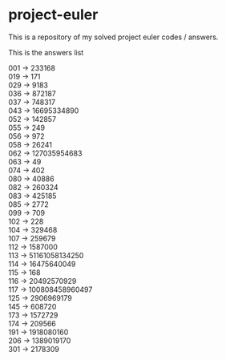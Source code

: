 # project-euler

This is a repository of my solved project euler codes / answers.

This is the answers list

001 -> 233168     
019 -> 171   
029 -> 9183    
036 -> 872187        
037 -> 748317   
043 -> 16695334890  
052 -> 142857   
055 -> 249   
056 -> 972    
058 -> 26241  
062 -> 127035954683   
063 -> 49  
074 -> 402   
080 -> 40886   
082 -> 260324   
083 -> 425185    
085 -> 2772  
099 -> 709   
102 -> 228   
104 -> 329468   
107 -> 259679  
112 -> 1587000   
113 -> 51161058134250   
114 -> 16475640049   
115 -> 168  
116 -> 20492570929    
117 -> 100808458960497  
125 -> 2906969179    
145 -> 608720     
173 -> 1572729    
174 -> 209566  
191 -> 1918080160   
206 -> 1389019170   
301 -> 2178309    

